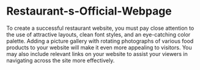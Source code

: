 # Restaurant-s-Official-Webpage

To create a successful restaurant website, you must pay close attention to the use of attractive layouts, clean font styles, and an eye-catching color palette. Adding a picture gallery with rotating photographs of various food products to your website will make it even more appealing to visitors. You may also include relevant links on your website to assist your viewers in navigating across the site more effectively.
